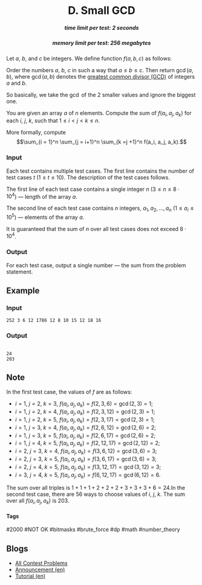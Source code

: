 <h1 style='text-align: center;'> D. Small GCD</h1>

<h5 style='text-align: center;'>time limit per test: 2 seconds</h5>
<h5 style='text-align: center;'>memory limit per test: 256 megabytes</h5>

Let $a$, $b$, and $c$ be integers. We define function $f(a, b, c)$ as follows:

Order the numbers $a$, $b$, $c$ in such a way that $a \le b \le c$. Then return $\gcd(a, b)$, where $\gcd(a, b)$ denotes the [greatest common divisor (GCD)](https://en.wikipedia.org/wiki/Greatest_common_divisor) of integers $a$ and $b$.

So basically, we take the $\gcd$ of the $2$ smaller values and ignore the biggest one. 

You are given an array $a$ of $n$ elements. Compute the sum of $f(a_i, a_j, a_k)$ for each $i$, $j$, $k$, such that $1 \le i < j < k \le n$. 

More formally, compute $$\sum_{i = 1}^n \sum_{j = i+1}^n \sum_{k =j +1}^n f(a_i, a_j, a_k).$$ 

### Input

Each test contains multiple test cases. The first line contains the number of test cases $t$ ($1 \le t \le 10$). The description of the test cases follows.

The first line of each test case contains a single integer $n$ ($3 \le n \le 8 \cdot 10^4$) — length of the array $a$.

The second line of each test case contains $n$ integers, $a_1, a_2, \ldots, a_n$ ($1 \le a_i \le 10^5$) — elements of the array $a$.

It is guaranteed that the sum of $n$ over all test cases does not exceed $8 \cdot 10^4$.

### Output

For each test case, output a single number — the sum from the problem statement.

## Example

### Input


```text
252 3 6 12 1786 12 8 10 15 12 18 16
```
### Output

```text

24
203

```
## Note

In the first test case, the values of $f$ are as follows:

* $i=1$, $j=2$, $k=3$, $f(a_i,a_j,a_k)=f(2,3,6)=\gcd(2,3)=1$;
* $i=1$, $j=2$, $k=4$, $f(a_i,a_j,a_k)=f(2,3,12)=\gcd(2,3)=1$;
* $i=1$, $j=2$, $k=5$, $f(a_i,a_j,a_k)=f(2,3,17)=\gcd(2,3)=1$;
* $i=1$, $j=3$, $k=4$, $f(a_i,a_j,a_k)=f(2,6,12)=\gcd(2,6)=2$;
* $i=1$, $j=3$, $k=5$, $f(a_i,a_j,a_k)=f(2,6,17)=\gcd(2,6)=2$;
* $i=1$, $j=4$, $k=5$, $f(a_i,a_j,a_k)=f(2,12,17)=\gcd(2,12)=2$;
* $i=2$, $j=3$, $k=4$, $f(a_i,a_j,a_k)=f(3,6,12)=\gcd(3,6)=3$;
* $i=2$, $j=3$, $k=5$, $f(a_i,a_j,a_k)=f(3,6,17)=\gcd(3,6)=3$;
* $i=2$, $j=4$, $k=5$, $f(a_i,a_j,a_k)=f(3,12,17)=\gcd(3,12)=3$;
* $i=3$, $j=4$, $k=5$, $f(a_i,a_j,a_k)=f(6,12,17)=\gcd(6,12)=6$.

 The sum over all triples is $1+1+1+2+2+2+3+3+3+6=24$.In the second test case, there are $56$ ways to choose values of $i$, $j$, $k$. The sum over all $f(a_i,a_j,a_k)$ is $203$.



#### Tags 

#2000 #NOT OK #bitmasks #brute_force #dp #math #number_theory 

## Blogs
- [All Contest Problems](../Codeforces_Round_911_(Div._2).md)
- [Announcement (en)](../blogs/Announcement_(en).md)
- [Tutorial (en)](../blogs/Tutorial_(en).md)
